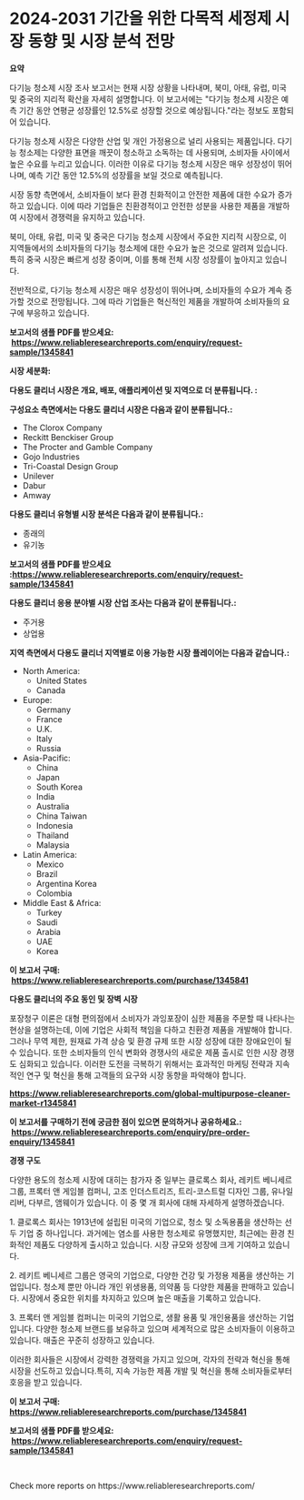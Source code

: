 <p><h1>2024-2031 기간을 위한 다목적 세정제 시장 동향 및 시장 분석 전망</h1></p><p><strong>요약</strong></p>
<p><p>다기능 청소제 시장 조사 보고서는 현재 시장 상황을 나타내며, 북미, 아태, 유럽, 미국 및 중국의 지리적 확산을 자세히 설명합니다. 이 보고서에는 "다기능 청소제 시장은 예측 기간 동안 연평균 성장률인 12.5%로 성장할 것으로 예상됩니다."라는 정보도 포함되어 있습니다.</p><p>다기능 청소제 시장은 다양한 산업 및 개인 가정용으로 널리 사용되는 제품입니다. 다기능 청소제는 다양한 표면을 깨끗이 청소하고 소독하는 데 사용되며, 소비자들 사이에서 높은 수요를 누리고 있습니다. 이러한 이유로 다기능 청소제 시장은 매우 성장성이 뛰어나며, 예측 기간 동안 12.5%의 성장률을 보일 것으로 예측됩니다.</p><p>시장 동향 측면에서, 소비자들이 보다 환경 친화적이고 안전한 제품에 대한 수요가 증가하고 있습니다. 이에 따라 기업들은 친환경적이고 안전한 성분을 사용한 제품을 개발하여 시장에서 경쟁력을 유지하고 있습니다.</p><p>북미, 아태, 유럽, 미국 및 중국은 다기능 청소제 시장에서 주요한 지리적 시장으로, 이 지역들에서의 소비자들의 다기능 청소제에 대한 수요가 높은 것으로 알려져 있습니다. 특히 중국 시장은 빠르게 성장 중이며, 이를 통해 전체 시장 성장률이 높아지고 있습니다. </p><p>전반적으로, 다기능 청소제 시장은 매우 성장성이 뛰어나며, 소비자들의 수요가 계속 증가할 것으로 전망됩니다. 그에 따라 기업들은 혁신적인 제품을 개발하여 소비자들의 요구에 부응하고 있습니다.</p></p>
<p><strong>보고서의 샘플 PDF를 받으세요: &nbsp;<a href="https://www.reliableresearchreports.com/enquiry/request-sample/1345841">https://www.reliableresearchreports.com/enquiry/request-sample/1345841</a></strong></p>
<p><strong>시장 세분화:</strong></p>
<p><strong> 다용도 클리너 시장은 개요, 배포, 애플리케이션 및 지역으로 더 분류됩니다. :</strong></p>
<p><strong>구성요소 측면에서는 다용도 클리너 시장은 다음과 같이 분류됩니다.:</strong></p>
<p><ul><li>The Clorox Company</li><li>Reckitt Benckiser Group</li><li>The Procter and Gamble Company</li><li>Gojo Industries</li><li>Tri-Coastal Design Group</li><li>Unilever</li><li>Dabur</li><li>Amway</li></ul></p>
<p><strong> 다용도 클리너 유형별 시장 분석은 다음과 같이 분류됩니다.:</strong></p>
<p><ul><li>종래의</li><li>유기농</li></ul></p>
<p><strong>보고서의 샘플 PDF를 받으세요 :<a href="https://www.reliableresearchreports.com/enquiry/request-sample/1345841">https://www.reliableresearchreports.com/enquiry/request-sample/1345841</a></strong></p>
<p><strong> 다용도 클리너 응용 분야별 시장 산업 조사는 다음과 같이 분류됩니다.:</strong></p>
<p><ul><li>주거용</li><li>상업용</li></ul></p>
<p><strong>지역 측면에서 다용도 클리너 지역별로 이용 가능한 시장 플레이어는 다음과 같습니다.:</strong></p>
<p><ul>
    <li>
        North America:
        <ul>
            <li>United States</li>
            <li>Canada</li>
        </ul>
    </li>
    <li>
        Europe:
        <ul>
            <li>Germany</li>
            <li>France</li>
            <li>U.K.</li>
            <li>Italy</li>
            <li>Russia</li>
        </ul>
    </li>
    <li>
        Asia-Pacific:
        <ul>
            <li>China</li>
            <li>Japan</li>
            <li>South Korea</li>
            <li>India</li>
            <li>Australia</li>
            <li>China Taiwan</li>
            <li>Indonesia</li>
            <li>Thailand</li>
            <li>Malaysia</li>
        </ul>
    </li>
    <li>
        Latin America:
        <ul>
            <li>Mexico</li>
            <li>Brazil</li>
            <li>Argentina Korea</li>
            <li>Colombia</li>
        </ul>
    </li>
    <li>
        Middle East & Africa:
        <ul>
            <li>Turkey</li>
            <li>Saudi</li>
            <li>Arabia</li>
            <li>UAE</li>
            <li>Korea</li>
        </ul>
    </li>
    </ul></p>
<p><strong>이 보고서 구매: &nbsp;<a href="https://www.reliableresearchreports.com/purchase/1345841">https://www.reliableresearchreports.com/purchase/1345841</a></strong></p>
<p><strong>다용도 클리너의 주요 동인 및 장벽 시장</strong></p>
<p><p>포장청구 이론은 대형 편의점에서 소비자가 과잉포장이 심한 제품을 주문할 때 나타나는 현상을 설명하는데, 이에 기업은 사회적 책임을 다하고 친환경 제품을 개발해야 합니다. 그러나 무역 제한, 원재료 가격 상승 및 환경 규제 또한 시장 성장에 대한 장애요인이 될 수 있습니다. 또한 소비자들의 인식 변화와 경쟁사의 새로운 제품 출시로 인한 시장 경쟁도 심화되고 있습니다. 이러한 도전을 극복하기 위해서는 효과적인 마케팅 전략과 지속적인 연구 및 혁신을 통해 고객들의 요구와 시장 동향을 파악해야 합니다.</p></p>
<p><strong><a href="https://www.reliableresearchreports.com/global-multipurpose-cleaner-market-r1345841">https://www.reliableresearchreports.com/global-multipurpose-cleaner-market-r1345841</a></strong></p>
<p><strong>이 보고서를 구매하기 전에 궁금한 점이 있으면 문의하거나 공유하세요.: &nbsp;<a href="https://www.reliableresearchreports.com/enquiry/pre-order-enquiry/1345841">https://www.reliableresearchreports.com/enquiry/pre-order-enquiry/1345841</a></strong></p>
<p><strong>경쟁 구도</strong></p>
<p><p>다양한 용도의 청소제 시장에 대히는 참가자 중 일부는 클로록스 회사, 레키트 베니세르 그룹, 프록터 앤 게임블 컴퍼니, 고조 인더스트리즈, 트리-코스트럴 디자인 그룹, 유나일리버, 다부르, 앰웨이가 있습니다. 이 중 몇 개 회사에 대해 자세하게 설명하겠습니다.</p><p>1. 클로록스 회사는 1913년에 설립된 미국의 기업으로, 청소 및 소독용품을 생산하는 선두 기업 중 하나입니다. 과거에는 염소를 사용한 청소제로 유명했지만, 최근에는 환경 친화적인 제품도 다양하게 출시하고 있습니다. 시장 규모와 성장에 크게 기여하고 있습니다.</p><p>2. 레키트 베니세르 그룹은 영국의 기업으로, 다양한 건강 및 가정용 제품을 생산하는 기업입니다. 청소제 뿐만 아니라 개인 위생용품, 의약품 등 다양한 제품을 판매하고 있습니다. 시장에서 중요한 위치를 차지하고 있으며 높은 매출을 기록하고 있습니다.</p><p>3. 프록터 앤 게임블 컴퍼니는 미국의 기업으로, 생활 용품 및 개인용품을 생산하는 기업입니다. 다양한 청소제 브랜드를 보유하고 있으며 세계적으로 많은 소비자들이 이용하고 있습니다. 매출은 꾸준히 성장하고 있습니다.</p><p>이러한 회사들은 시장에서 강력한 경쟁력을 가지고 있으며, 각자의 전략과 혁신을 통해 시장을 선도하고 있습니다.특히, 지속 가능한 제품 개발 및 혁신을 통해 소비자들로부터 호응을 받고 있습니다.</p></p>
<p><strong>이 보고서 구매: &nbsp; <a href="https://www.reliableresearchreports.com/purchase/1345841">https://www.reliableresearchreports.com/purchase/1345841</a></strong></p>
<p><strong>보고서의 샘플 PDF를 받으세요: &nbsp;<a href="https://www.reliableresearchreports.com/enquiry/request-sample/1345841">https://www.reliableresearchreports.com/enquiry/request-sample/1345841</a></strong><strong></strong></p>
<p>&nbsp;</p>
<p>Check more reports on https://www.reliableresearchreports.com/</p>